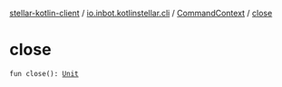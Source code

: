 [stellar-kotlin-client](../../index.md) / [io.inbot.kotlinstellar.cli](../index.md) / [CommandContext](index.md) / [close](./close.md)

# close

`fun close(): `[`Unit`](https://kotlinlang.org/api/latest/jvm/stdlib/kotlin/-unit/index.html)